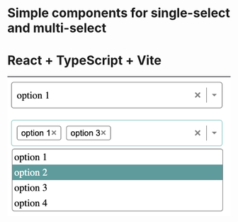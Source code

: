 # Simple components for single-select and multi-select
# React + TypeScript + Vite

![Screenshot](public/Screenshot.png)

